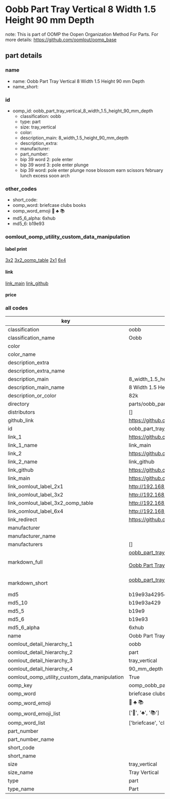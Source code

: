 # Oobb Part Tray Vertical 8 Width 1.5 Height 90 mm Depth  

note: This is part of OOMP the Oopen Organization Method For Parts. For more details: https://github.com/oomlout/oomp_base

##  part details
  







### name
* name: Oobb Part Tray Vertical 8 Width 1.5 Height 90 mm Depth
* name_short: 
### id
* oomp_id: oobb_part_tray_vertical_8_width_1.5_height_90_mm_depth
  * classification: oobb
  * type: part
  * size: tray_vertical
  * color: 
  * description_main: 8_width_1.5_height_90_mm_depth
  * description_extra: 
  * manufacturer: 
  * part_number: 
  * bip 39 word 2: pole enter
  * bip 39 word 3: pole enter plunge
  * bip 39 word: pole enter plunge nose blossom earn scissors february lunch excess soon arch

### other_codes
* short_code: 
* oomp_word: briefcase clubs books
* oomp_word_emoji :briefcase: :clubs: :books:
* md5_6_alpha: 6xhub
* md5_6: b19e93






### oomlout_oomp_utility_custom_data_manipulation
#### label print
[3x2](http://192.168.1.245:1112/?label=oomp%206xhub)
[3x2_oomp_table](http://192.168.1.108:1112/?label=oomp%206xhub)
[2x1](http://192.168.1.242:1112/?label=oomp%206xhub)
[6x4](http://192.168.1.55:1112/?label=oomp%206xhub)    

#### link

[link_main](https://github.com/oomlout/oomlout_oomp_version_1_messy/tree/main/parts/oobb_part_tray_vertical_8_width_1.5_height_90_mm_depth) [link_github](https://github.com/oomlout/oomlout_oomp_version_1_messy/tree/main/parts/oobb_part_tray_vertical_8_width_1.5_height_90_mm_depth)                             

#### price







### all codes 
| key | value |  
| --- | --- |  
| classification | oobb |  
| classification_name | Oobb |  
| color |  |  
| color_name |  |  
| description_extra |  |  
| description_extra_name |  |  
| description_main | 8_width_1.5_height_90_mm_depth |  
| description_main_name | 8 Width 1.5 Height 90 mm Depth |  
| description_or_color | 82k |  
| directory | parts/oobb_part_tray_vertical_8_width_1.5_height_90_mm_depth |  
| distributors | [] |  
| github_link | https://github.com/oomlout/oomlout_oomp_part_src/tree/main/parts/oobb_part_tray_vertical_8_width_1.5_height_90_mm_depth |  
| id | oobb_part_tray_vertical_8_width_1.5_height_90_mm_depth |  
| link_1 | https://github.com/oomlout/oomlout_oomp_version_1_messy/tree/main/parts/oobb_part_tray_vertical_8_width_1.5_height_90_mm_depth |  
| link_1_name | link_main |  
| link_2 | https://github.com/oomlout/oomlout_oomp_version_1_messy/tree/main/parts/oobb_part_tray_vertical_8_width_1.5_height_90_mm_depth |  
| link_2_name | link_github |  
| link_github | https://github.com/oomlout/oomlout_oomp_version_1_messy/tree/main/parts/oobb_part_tray_vertical_8_width_1.5_height_90_mm_depth |  
| link_main | https://github.com/oomlout/oomlout_oomp_version_1_messy/tree/main/parts/oobb_part_tray_vertical_8_width_1.5_height_90_mm_depth |  
| link_oomlout_label_2x1 | http://192.168.1.242:1112/?label=oomp%206xhub |  
| link_oomlout_label_3x2 | http://192.168.1.245:1112/?label=oomp%206xhub |  
| link_oomlout_label_3x2_oomp_table | http://192.168.1.108:1112/?label=oomp%206xhub |  
| link_oomlout_label_6x4 | http://192.168.1.55:1112/?label=oomp%206xhub |  
| link_redirect | https://github.com/oomlout/oomlout_oomp_version_1_messy/tree/main/parts/oobb_part_tray_vertical_8_width_1.5_height_90_mm_depth |  
| manufacturer |  |  
| manufacturer_name |  |  
| manufacturers | [] |  
| markdown_full | [oobb_part_tray_vertical_8_width_1.5_height_90_mm_depth](none)<br>[](none)<br>[Oobb Part Tray Vertical 8 Width 1.5 Height 90 Mm Depth](none)<br><br> |  
| markdown_short | [oobb_part_tray_vertical_8_width_1.5_height_90_mm_depth](none)<br><br> |  
| md5 | b19e93a429545821150c09674dd2dd3c |  
| md5_10 | b19e93a429 |  
| md5_5 | b19e9 |  
| md5_6 | b19e93 |  
| md5_6_alpha | 6xhub |  
| name | Oobb Part Tray Vertical 8 Width 1.5 Height 90 mm Depth |  
| oomlout_detail_hierarchy_1 | oobb |  
| oomlout_detail_hierarchy_2 | part |  
| oomlout_detail_hierarchy_3 | tray_vertical |  
| oomlout_detail_hierarchy_4 | 90_mm_depth |  
| oomlout_oomp_utility_custom_data_manipulation | True |  
| oomp_key | oomp_oobb_part_tray_vertical_8_width_1.5_height_90_mm_depth |  
| oomp_word | briefcase clubs books |  
| oomp_word_emoji | :briefcase: :clubs: :books: |  
| oomp_word_emoji_list | [':briefcase:', ':clubs:', ':books:'] |  
| oomp_word_list | ['briefcase', 'clubs', 'books'] |  
| part_number |  |  
| part_number_name |  |  
| short_code |  |  
| short_name |  |  
| size | tray_vertical |  
| size_name | Tray Vertical |  
| type | part |  
| type_name | Part |  

